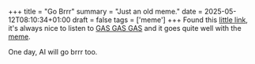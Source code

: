 +++
title = "Go Brrr"
summary = "Just an old meme."
date = 2025-05-12T08:10:34+01:00
draft = false
tags = ['meme']
+++
Found this [little link](https://brrr.money/), it's always nice to listen to [GAS GAS GAS](https://www.youtube.com/watch?v=ljwUlY9WW1I) and it goes quite well with the [meme](https://www.reddit.com/r/OutOfTheLoop/comments/hn3qnw/whats_up_with_the_memes_titled_thing_go_brr/).

One day, AI will go brrr too.
